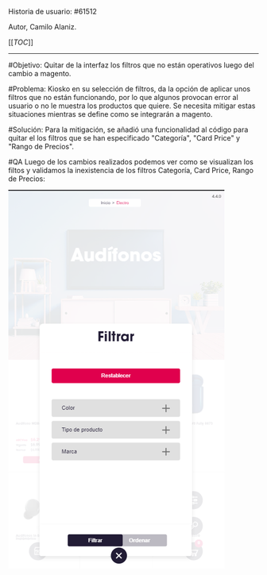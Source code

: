 Historia de usuario:
#61512

Autor, Camilo Alaniz.

[[_TOC_]]

----

#Objetivo:
Quitar de la interfaz los filtros que no están operativos luego del cambio a magento.

#Problema:
Kiosko en su selección de filtros, da la opción de aplicar unos filtros que no están funcionando, por lo que algunos provocan error al usuario o no le muestra los productos que quiere. Se necesita mitigar estas situaciones mientras se define como se integrarán a magento.

#Solución:
Para la mitigación, se añadió una funcionalidad al código para quitar el los filtros que se han especificado "Categoría", "Card Price" y "Rango de Precios".


#QA
Luego de los cambios realizados podemos ver como se visualizan los filtos y validamos la inexistencia de los filtros Categoría, Card Price, Rango de Precios:

![para la wiky .png](/.attachments/para%20la%20wiky%20-d4e48d63-2948-4fb9-adef-cb31ed2b7784.png)